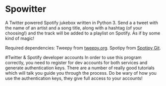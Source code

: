 # Spowitter
A Twitter powered Spotify jukebox written in Python 3.
Send a a tweet with the name of an artist and a song title, along with a hashtag (of your choosing!) and the track will be added to a playlist on Spotify. As if by some kind of magic!

Required dependencies: 
Tweepy from <a href = "www.tweepy.org">tweepy.org</a>.
Spotipy from <a href = "https://github.com/plamere/spotipy">Spotipy Git</a>.

#Twitter & Spotify developer accounts
In order to use this program correctly, you need to register for dev accounts for both services and generate authentication keys. There are a number of really good tutorials which will talk you guide you through the process.
Do be wary of how you use the authentication keys, they give full access to your accounts!
